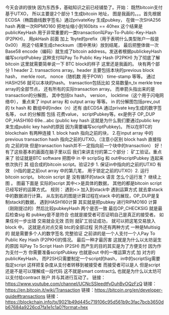 今天会讲的很快 因为东西多，基础知识之前已经铺垫了。开始： 既然bitcoin支付基于UTXO， 所以主要是2个部分 1 生成bitcoin 地址， 图是我画的。。。首先根据ECDSA（椭圆曲线数字签名）通过privateKey 生成pubkey， 在做一次SHA256 hash  再做一次RIPMO160 把地址缩小到160bits == 40hex 这个结果是publicKeyHash 用于非常重要的一类transaction叫Pay-To-Public-Key-Hash (P2PKH)， 用pkHash 前面 加上 1byte的prefix（用于表明什么类型账户一般是0x00） 用这个结果生成checksum（图中黑块）放到结尾， 最后把整体做一次Base58 encode（编码）就生成了bitcoin address。发送者根据publickeyHash 编写scriptPubkey  这种支付叫Pay To Public Key Hash (P2PKH) 为了彻底了解bitcoin 这里就需要简单说一下 BTC block的样子 这里还是我画的。 块有两个部分 1 header 2. transactions array。header 主要包括本块的previous block hash， merkle root， nonce（随机数 用于POW） time-stamp 等等。 通过HASH256 就可以本块的hash。 transaction包括比如 交易数量n_tx merkle tree array的全部节点， 还有所有的实际transaction array。 而单箭头指出来的是transaction的分解图， 其中包括tx hash， version， locktime（这个用于闪电网络中）， 重点来了 input array 和 output array 等等。 in 的分解图包括prev_out 的 tx hash 和 数组中的index（n）还有 由ECDSA 通过private key生成的数字签名等， out 的分解图 包括 花费value， scriptPubkey等。ex是例子 OP_DUP OP_HASH160 69e...abc (public key hash 这就是为什么我们要通过public key来生成public key hash的原因 因为需要编写scriptPubkey)。 所以在BTC的blockchain 有两种连接 1. block hash 指向之前的块， 2.在input array 中的previous transaction hash 指向之前的UTXO。（注意小区别 block hash 直接指向 之前的块 但是transaction hash并不一定指向前一个块中的transaction） 好！ 有了这些基本的画面在脑子里以后 我们来讲支付的第二个部分： 矿工验证。重点来了 验证就是BTC software 把图中 in 中 scripSig 和 out中scriptPubkey 连起来 依次执行 其 组合成的bitcoin script。验证2步 1. 保证in中指向的之前的UTXO 有效 （n指的是之前out array 中的第几笔， 用于锁定之前的UTXO）2. 运行 bitcoin script。 bitcoin script 是 没有循环的stack 语言 怎么个运行发？ 继续上图 。 图最下面是 实际的script 其中<>是具体的数据， 其他的都是bitcoin script已经写好的运算方式。 规则： 遇到<> 加入到stack中 遇到运算方式 就去拿stack中的数据进行计算。 从左到右的图是计算过程在stack 中的展现，OP_DUP是复制stack的数据，  遇到HASH160计算 其实就是把pubkey 进行RIPMO160 计算（刚刚提过的）然后比较pubkeyHash 两个是否一致 最后OP_CHECKSIG 就是最后检查sig 和 pubkey是不是符合 也就是接受者可否证明自己是真正的接受者。 如果任何一步出错 交易就会无效 否则 就矿工验证成功， 就可以把这笔交易放入block 中。 这就是点对点交易 btc的全部过程 另外还有两种方式 一种是Multisig的 就是需要多个人的数字签名 完整验证 之前讲的是一个人支付一个人Pay To Public Key Hash (P2PKH)的情况。 最后一种才最厉害 这就是为什么以太坊诞生的原因 叫Pay To Script Hash (P2SH) 而产生的目的其实是为了方便支付 因为作为支付一方 你需要准备scriptPubkey 也就是out 中的一堆运算方式 加 对方的publicKeyHash， 而P2SH只需要制定一个script的hash， in中的scriptSig需要指定script 这样把复杂度从支付者转移到被接受者 而接受者可以是人 但是script还是不是可以理解成一段代码 这不就是smart contract么 也就是为什么以太坊可以支付给contract 账户 并与其进行互动了。
链接：https://www.youtube.com/channel/UCNcSSleedtfyDuhBvOQzFzQ
链接：https://en.bitcoin.it/wiki/Transaction
链接：https://bitcoin.org/en/developer-guide#transactions
链接：https://blockchain.info/tx/9021b49d445c719106c95d561b9c3fac7bcb3650db67684a9226cd7fa1e1c1a0?format=hex
